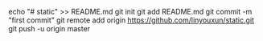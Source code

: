 echo "# static" >> README.md
git init
git add README.md
git commit -m "first commit"
git remote add origin https://github.com/linyouxun/static.git
git push -u origin master

